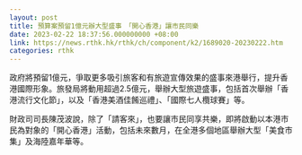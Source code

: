 ```yaml
---
layout: post
title: 預算案預留1億元辦大型盛事　「開心香港」讓市民同樂
date: 2023-02-22 18:37:56.000000000 +08:00
link: https://news.rthk.hk/rthk/ch/component/k2/1689020-20230222.htm
categories: rthk
---
```


政府將預留1億元，爭取更多吸引旅客和有旅遊宣傳效果的盛事來港舉行，提升香港國際形象。旅發局將動用超過2.5億元，舉辦大型旅遊盛事，包括首次舉辦「香港流行文化節」，以及「香港美酒佳餚巡禮」、「國際七人欖球賽」等。

財政司司長陳茂波說，除了「請客來」，也要讓市民同享共樂，即將啟動以本港市民為對象的「開心香港」活動，包括未來數月，在全港多個地區舉辦大型「美食市集」及海陸嘉年華等。
